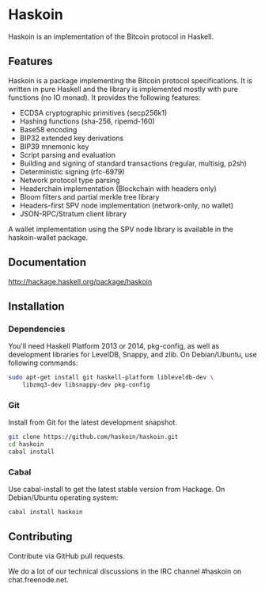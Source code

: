 # Haskoin

Haskoin is an implementation of the Bitcoin protocol in Haskell.

## Features

Haskoin is a package implementing the Bitcoin protocol specifications. It
is written in pure Haskell and the library is implemented mostly with pure
functions (no IO monad). It provides the following features:

- ECDSA cryptographic primitives (secp256k1)
- Hashing functions (sha-256, ripemd-160)
- Base58 encoding
- BIP32 extended key derivations
- BIP39 mnemonic key
- Script parsing and evaluation
- Building and signing of standard transactions (regular, multisig, p2sh)
- Deterministic signing (rfc-6979)
- Network protocol type parsing
- Headerchain implementation (Blockchain with headers only)
- Bloom filters and partial merkle tree library
- Headers-first SPV node implementation (network-only, no wallet)
- JSON-RPC/Stratum client library

A wallet implementation using the SPV node library is available in the
haskoin-wallet package.

## Documentation

http://hackage.haskell.org/package/haskoin

## Installation

### Dependencies

You'll need Haskell Platform 2013 or 2014, pkg-config, as well as development
libraries for LevelDB, Snappy, and zlib.  On Debian/Ubuntu, use following
commands:

```sh
sudo apt-get install git haskell-platform libleveldb-dev \
    libzmq3-dev libsnappy-dev pkg-config
```

### Git

Install from Git for the latest development snapshot.

```sh
git clone https://github.com/haskoin/haskoin.git
cd haskoin
cabal install
```

### Cabal

Use cabal-install to get the latest stable version from Hackage.  On
Debian/Ubuntu operating system:

```sh
cabal install haskoin
```

## Contributing

Contribute via GitHub pull requests.

We do a lot of our technical discussions in the IRC channel #haskoin on
chat.freenode.net.
